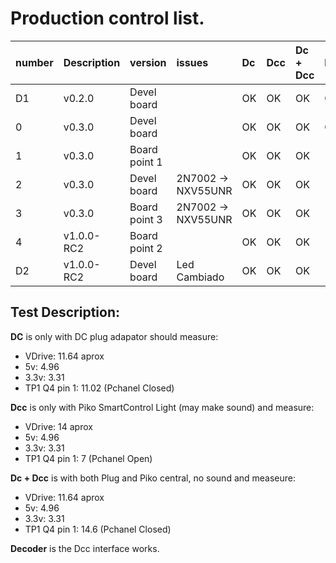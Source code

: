 # Production control list.

|number|Description|version|issues|Dc|Dcc|Dc + Dcc|Decoder|
|-|-|:--|:--|:--|:--|:--|--|
|D1|v0.2.0|Devel board| |OK|OK|OK|OK|
|0|v0.3.0|Devel board| |OK|OK|OK|OK|
|1|v0.3.0|Board point 1||OK|OK|OK||
|2|v0.3.0|Devel board|2N7002 -> NXV55UNR|OK|OK|OK||
|3|v0.3.0|Board point 3|2N7002 -> NXV55UNR|OK|OK|OK||
|4|v1.0.0-RC2|Board point 2||OK|OK|OK||
|D2|v1.0.0-RC2|Devel board|Led Cambiado|OK|OK|OK||


## Test Description:
__DC__ is only with DC plug adapator should measure:
* VDrive: 11.64 aprox
* 5v: 4.96
* 3.3v: 3.31
* TP1 Q4 pin 1: 11.02 (Pchanel Closed)

__Dcc__ is only with Piko SmartControl Light (may make sound) and measure:
* VDrive: 14 aprox
* 5v: 4.96
* 3.3v: 3.31
* TP1 Q4 pin 1: 7 (Pchanel Open)

__Dc + Dcc__ is with both Plug and Piko central, no sound and measeure:
* VDrive: 11.64 aprox
* 5v: 4.96
* 3.3v: 3.31
* TP1 Q4 pin 1: 14.6 (Pchanel Closed)

__Decoder__ is the Dcc interface works.
